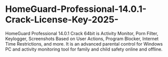 # HomeGuard-Professional-14.0.1-Crack-License-Key-2025-
HomeGuard Professional 14.0.1 Crack 64bit is Activity Monitor, Porn Filter, Keylogger, Screenshots Based on User Actions, Program Blocker, Internet Time Restrictions, and more. It is an advanced parental control for Windows PC and activity monitoring tool for family and child safety online and offline. 
